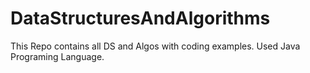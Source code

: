 # DataStructuresAndAlgorithms
This Repo contains all DS and Algos with coding examples. Used Java Programing Language.
